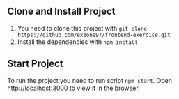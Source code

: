 ## Clone and Install Project

1. You need to clone this project with `git clone https://github.com/exzone97/frontend-exercise.git`
2. Install the dependencies with `npm install`

## Start Project
To run the project you need to run script `npm start`. Open [http://localhost:3000](http://localhost:3000) to view it in the browser.

